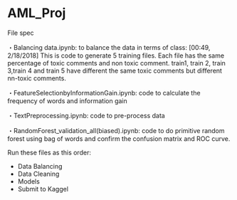 # AML_Proj
File spec

・Balancing data.ipynb: to balance the data in terms of class:
  [00:49, 2/18/2018]
  This is code to generate 5 training files. Each file has the same percentage of toxic comments and non toxic comment.
  train1, train 2, train 3,train 4 and train 5 have different the same toxic comments but different nn-toxic comments.

・FeatureSelectionbyInformationGain.ipynb: code to calculate the frequency of words and information gain

・TextPreprocessing.ipynb: code to pre-process data

・RandomForest_validation_all(biased).ipynb: code to do primitive random forest using bag of words and confirm the confusion matrix and ROC curve.

Run these files as this order:
- Data Balancing
- Data Cleaning
- Models
- Submit to Kaggel
